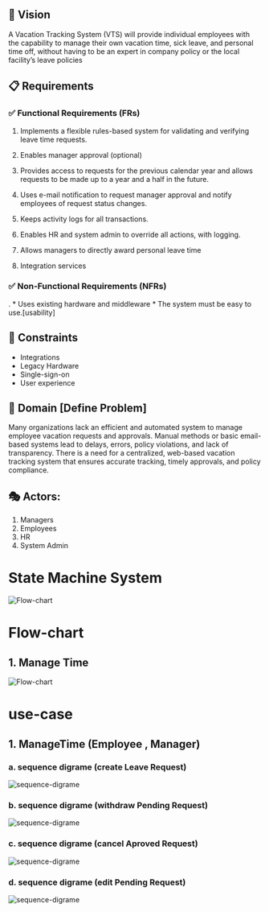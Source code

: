 

## 🎯 Vision
A Vacation Tracking System (VTS) will provide individual employees with the 
capability to manage their own vacation time, sick leave, and personal time off, 
without having to be an expert in company policy or the local facility’s leave 
policies

## 📋 Requirements
### ✅ Functional Requirements (FRs)
  
  1. Implements a flexible rules-based system for validating and verifying leave time requests.

  2. Enables manager approval (optional)

  3. Provides access to requests for the previous calendar year and allows requests to be made up to a year and a half in the future.
 
  4. Uses e-mail notification to request manager approval and notify employees of request status changes.

  5. Keeps activity logs for all transactions.
  
  6. Enables HR and system admin to override all actions, with logging.
  
  7. Allows managers to directly award personal leave time 
  8. Integration services 

### ✅ Non-Functional Requirements (NFRs)
  
  . * Uses existing hardware and middleware
    * The system must be easy to use.[usability]

  

## 🚧 Constraints

  * Integrations
  * Legacy Hardware 
  * Single-sign-on
  * User experience

## 📌 Domain [Define Problem]

 Many organizations lack an efficient and automated system to manage employee vacation requests and approvals. Manual methods or basic email-based systems lead to delays, errors, policy violations, and lack of transparency. There is a need for a centralized, web-based vacation tracking system that ensures accurate tracking, timely approvals, and policy compliance.

## 🎭 Actors:
 1. Managers
 2. Employees
 3. HR
 4. System Admin

# State Machine System
  ![Flow-chart](Flow-chart/StateMachine.drawio.png)

 
# Flow-chart
 ## 1. Manage Time
  ![Flow-chart](Flow-chart/Flow-chart-leaveManageTime.png)

# use-case 
 ## 1. ManageTime (Employee , Manager)
   ### a. sequence digrame (create Leave Request)
   ![sequence-digrame](sequence-digrame/createLeaveRequest.png)

   ### b. sequence digrame (withdraw Pending Request)
   ![sequence-digrame](sequence-digrame/withdrawLeaveRequest.png)

   ### c. sequence digrame (cancel Aproved Request)
   ![sequence-digrame](sequence-digrame/cancelLeaveRequest.png)

   ### d. sequence digrame (edit Pending Request)
   ![sequence-digrame](sequence-digrame/editLeaveRequest.png)


 